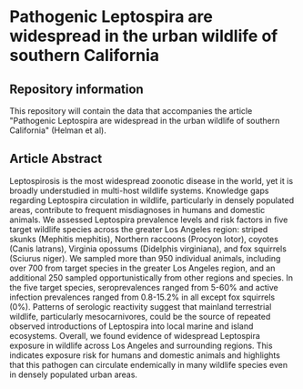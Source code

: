 # Pathogenic Leptospira are widespread in the urban wildlife of southern California

## Repository information
This repository will contain the data that accompanies the article "Pathogenic Leptospira are widespread in the urban wildlife of southern California" (Helman et al). 

## Article Abstract

Leptospirosis is the most widespread zoonotic disease in the world, yet it is broadly understudied in multi-host wildlife systems. Knowledge gaps regarding Leptospira circulation in wildlife, particularly in densely populated areas, contribute to frequent misdiagnoses in humans and domestic animals. We assessed Leptospira prevalence levels and risk factors in five target wildlife species across the greater Los Angeles region: striped skunks (Mephitis mephitis), Northern raccoons (Procyon lotor), coyotes (Canis latrans), Virginia opossums (Didelphis virginiana), and fox squirrels (Sciurus niger). We sampled more than 950 individual animals, including over 700 from target species in the greater Los Angeles region, and an additional 250 sampled opportunistically from other regions and species. In the five target species, seroprevalences ranged from 5-60% and active infection prevalences ranged from 0.8-15.2% in all except fox squirrels (0%). Patterns of serologic reactivity suggest that mainland terrestrial wildlife, particularly mesocarnivores, could be the source of repeated observed introductions of Leptospira into local marine and island ecosystems. Overall, we found evidence of widespread Leptospira exposure in wildlife across Los Angeles and surrounding regions. This indicates exposure risk for humans and domestic animals and highlights that this pathogen can circulate endemically in many wildlife species even in densely populated urban areas.
